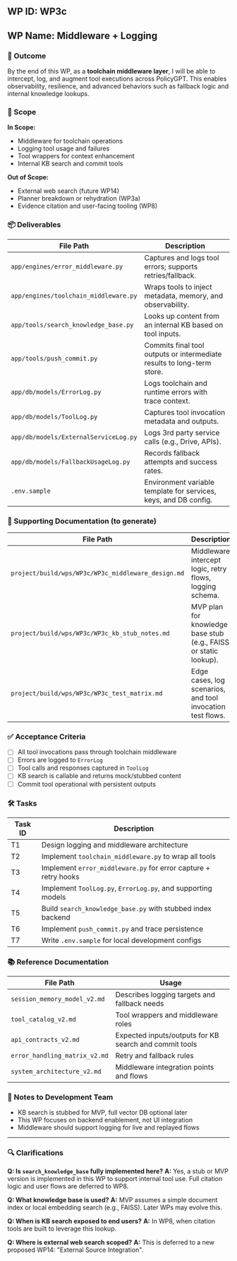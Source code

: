 ## WP ID: WP3c
## WP Name: Middleware + Logging

### 🌟 Outcome
By the end of this WP, as a **toolchain middleware layer**, I will be able to intercept, log, and augment tool executions across PolicyGPT. This enables observability, resilience, and advanced behaviors such as fallback logic and internal knowledge lookups.

### 🯽 Scope
**In Scope:**
- Middleware for toolchain operations
- Logging tool usage and failures
- Tool wrappers for context enhancement
- Internal KB search and commit tools

**Out of Scope:**
- External web search (future WP14)
- Planner breakdown or rehydration (WP3a)
- Evidence citation and user-facing tooling (WP8)

### 📦 Deliverables
| File Path | Description |
|-----------|-------------|
| `app/engines/error_middleware.py` | Captures and logs tool errors; supports retries/fallback. |
| `app/engines/toolchain_middleware.py` | Wraps tools to inject metadata, memory, and observability. |
| `app/tools/search_knowledge_base.py` | Looks up content from an internal KB based on tool inputs. |
| `app/tools/push_commit.py` | Commits final tool outputs or intermediate results to long-term store. |
| `app/db/models/ErrorLog.py` | Logs toolchain and runtime errors with trace context. |
| `app/db/models/ToolLog.py` | Captures tool invocation metadata and outputs. |
| `app/db/models/ExternalServiceLog.py` | Logs 3rd party service calls (e.g., Drive, APIs). |
| `app/db/models/FallbackUsageLog.py` | Records fallback attempts and success rates. |
| `.env.sample` | Environment variable template for services, keys, and DB config. |

### 📄 Supporting Documentation (to generate)
| File Path | Description |
|-----------|-------------|
| `project/build/wps/WP3c/WP3c_middleware_design.md` | Middleware intercept logic, retry flows, logging schema. |
| `project/build/wps/WP3c/WP3c_kb_stub_notes.md` | MVP plan for knowledge base stub (e.g., FAISS or static lookup). |
| `project/build/wps/WP3c/WP3c_test_matrix.md` | Edge cases, log scenarios, and tool invocation test flows. |

### ✅ Acceptance Criteria
- [ ] All tool invocations pass through toolchain middleware
- [ ] Errors are logged to `ErrorLog`
- [ ] Tool calls and responses captured in `ToolLog`
- [ ] KB search is callable and returns mock/stubbed content
- [ ] Commit tool operational with persistent outputs

### 🛠 Tasks
| Task ID | Description |
|---------|-------------|
| T1 | Design logging and middleware architecture |
| T2 | Implement `toolchain_middleware.py` to wrap all tools |
| T3 | Implement `error_middleware.py` for error capture + retry hooks |
| T4 | Implement `ToolLog.py`, `ErrorLog.py`, and supporting models |
| T5 | Build `search_knowledge_base.py` with stubbed index backend |
| T6 | Implement `push_commit.py` and trace persistence |
| T7 | Write `.env.sample` for local development configs |

### 📚 Reference Documentation
| File Path | Usage |
|-----------|--------|
| `session_memory_model_v2.md` | Describes logging targets and fallback needs |
| `tool_catalog_v2.md` | Tool wrappers and middleware roles |
| `api_contracts_v2.md` | Expected inputs/outputs for KB search and commit tools |
| `error_handling_matrix_v2.md` | Retry and fallback rules |
| `system_architecture_v2.md` | Middleware integration points and flows |

### 📝 Notes to Development Team
- KB search is stubbed for MVP, full vector DB optional later
- This WP focuses on backend enablement, not UI integration
- Middleware should support logging for live and replayed flows

---

### 🔍 Clarifications

**Q: Is `search_knowledge_base` fully implemented here?**
**A:** Yes, a stub or MVP version is implemented in this WP to support internal tool use. Full citation logic and user flows are deferred to WP8.

**Q: What knowledge base is used?**
**A:** MVP assumes a simple document index or local embedding search (e.g., FAISS). Later WPs may evolve this.

**Q: When is KB search exposed to end users?**
**A:** In WP8, when citation tools are built to leverage this lookup.

**Q: Where is external web search scoped?**
**A:** This is deferred to a new proposed WP14: "External Source Integration".